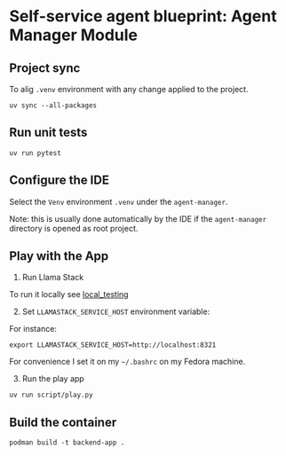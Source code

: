 # Self-service agent blueprint: Agent Manager Module

## Project sync

To alig `.venv` environment with any change applied to the project.

```shell
uv sync --all-packages
```

## Run unit tests

```shell
uv run pytest
```

## Configure the IDE

Select the `Venv` environment `.venv` under the `agent-manager`.

Note: this is usually done automatically by the IDE if the `agent-manager` directory
is opened as root project.

## Play with the App

1. Run Llama Stack

To run it locally see [local_testing](local_testing/README.md)

2. Set `LLAMASTACK_SERVICE_HOST` environment variable:

For instance:
```shell
export LLAMASTACK_SERVICE_HOST=http://localhost:8321
```

For convenience I set it on my `~/.bashrc` on my Fedora machine.

3. Run the play app

```shell
uv run script/play.py
```

## Build the container

```shell
podman build -t backend-app .
```
